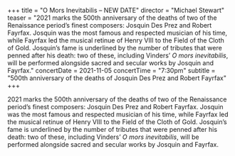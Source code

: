 +++
title = "O Mors Inevitabilis – NEW DATE"
director = "Michael Stewart"
teaser = "2021 marks the 500th anniversary of the deaths of two of the Renaissance period’s finest composers: Josquin Des Prez and Robert Fayrfax. Josquin was the most famous and respected musician of his time, while Fayrfax led the musical retinue of Henry VIII to the Field of the Cloth of Gold. Josquin’s fame is underlined by the number of tributes that were penned after his death: two of these, including Vinders’ *O mors inevitabilis*, will be performed alongside sacred and secular works by Josquin and Fayrfax."
concertDate = 2021-11-05
concertTime = "7:30pm"
subtitle = "500th anniversary of the deaths of Josquin Des Prez and Robert Fayrfax"
+++

2021 marks the 500th anniversary of the deaths of two of the Renaissance period’s finest composers: Josquin Des Prez and Robert Fayrfax. Josquin was the most famous and respected musician of his time, while Fayrfax led the musical retinue of Henry VIII to the Field of the Cloth of Gold. Josquin’s fame is underlined by the number of tributes that were penned after his death: two of these, including Vinders’ *O mors inevitabilis*, will be performed alongside sacred and secular works by Josquin and Fayrfax.
